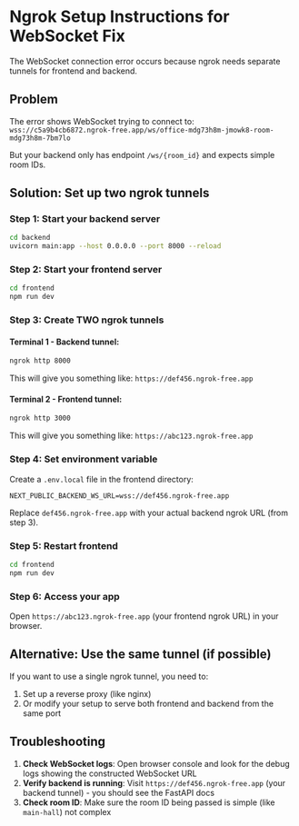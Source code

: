 # Ngrok Setup Instructions for WebSocket Fix

The WebSocket connection error occurs because ngrok needs separate tunnels for frontend and backend.

## Problem
The error shows WebSocket trying to connect to:
`wss://c5a9b4cb6872.ngrok-free.app/ws/office-mdg73h8m-jmowk8-room-mdg73h8m-7bm7lo`

But your backend only has endpoint `/ws/{room_id}` and expects simple room IDs.

## Solution: Set up two ngrok tunnels

### Step 1: Start your backend server
```bash
cd backend
uvicorn main:app --host 0.0.0.0 --port 8000 --reload
```

### Step 2: Start your frontend server
```bash
cd frontend
npm run dev
```

### Step 3: Create TWO ngrok tunnels

#### Terminal 1 - Backend tunnel:
```bash
ngrok http 8000
```
This will give you something like: `https://def456.ngrok-free.app`

#### Terminal 2 - Frontend tunnel:
```bash
ngrok http 3000
```
This will give you something like: `https://abc123.ngrok-free.app`

### Step 4: Set environment variable

Create a `.env.local` file in the frontend directory:
```env
NEXT_PUBLIC_BACKEND_WS_URL=wss://def456.ngrok-free.app
```

Replace `def456.ngrok-free.app` with your actual backend ngrok URL (from step 3).

### Step 5: Restart frontend
```bash
cd frontend
npm run dev
```

### Step 6: Access your app
Open `https://abc123.ngrok-free.app` (your frontend ngrok URL) in your browser.

## Alternative: Use the same tunnel (if possible)

If you want to use a single ngrok tunnel, you need to:

1. Set up a reverse proxy (like nginx) 
2. Or modify your setup to serve both frontend and backend from the same port

## Troubleshooting

1. **Check WebSocket logs**: Open browser console and look for the debug logs showing the constructed WebSocket URL
2. **Verify backend is running**: Visit `https://def456.ngrok-free.app` (your backend tunnel) - you should see the FastAPI docs
3. **Check room ID**: Make sure the room ID being passed is simple (like `main-hall`) not complex 